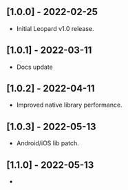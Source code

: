 ## [1.0.0] - 2022-02-25
* Initial Leopard v1.0 release.

## [1.0.1] - 2022-03-11
* Docs update

## [1.0.2] - 2022-04-11
* Improved native library performance.

## [1.0.3] - 2022-05-13
* Android/iOS lib patch.

## [1.1.0] - 2022-05-13
*